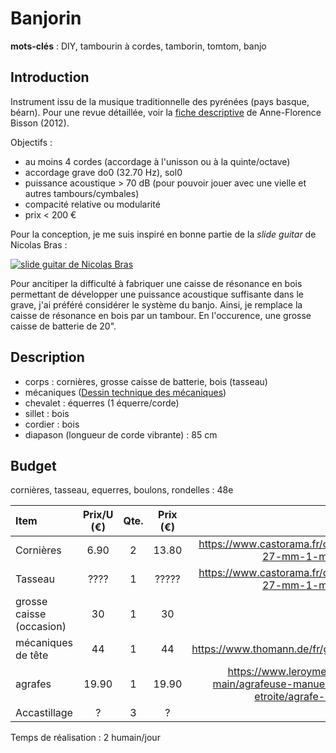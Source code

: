 # Banjorin

**mots-clés** : DIY, tambourin à cordes, tamborin, tomtom, banjo

## Introduction 
Instrument issu de la musique traditionnelle des pyrénées (pays basque, béarn). Pour une revue détaillée, voir la [fiche descriptive](https://github.com/a-llave/banjorin/blob/main/resources/fiche.tom-tom.pdf) de Anne-Florence Bisson (2012).

Objectifs :
* au moins 4 cordes (accordage à l'unisson ou à la quinte/octave)
* accordage grave do0 (32.70 Hz), sol0
* puissance acoustique > 70 dB (pour pouvoir jouer avec une vielle et autres tambours/cymbales)
* compacité relative ou modularité
* prix < 200 €


Pour la conception, je me suis inspiré en bonne partie de la *slide guitar* de Nicolas Bras :

[![slide guitar de Nicolas Bras](http://img.youtube.com/vi/IFEIx1ZEM9w/0.jpg)](https://www.youtube.com/watch?v=IFEIx1ZEM9w "Building a DIY slide guitar with buzzing strings")

Pour ancitiper la difficulté à fabriquer une caisse de résonance en bois permettant de développer une puissance acoustique suffisante dans le grave, j'ai préféré considérer le système du banjo.
Ainsi, je remplace la caisse de résonance en bois par un tambour.
En l'occurence, une grosse caisse de batterie de 20".


## Description
- corps : cornières, grosse caisse de batterie, bois (tasseau)
- mécaniques ([Dessin technique des mécaniques](https://github.com/a-llave/banjorin/blob/main/resources/GB707-Dim.pdf))
- chevalet : équerres (1 équerre/corde)
- sillet : bois
- cordier : bois
- diapason (longueur de corde vibrante) :  85 cm

## Budget
cornières, tasseau, equerres, boulons, rondelles : 48e


| Item                      | Prix/U (€) | Qte. | Prix (€) | Lien |
| :------------------------ | :----:     | :--: | :------: | :----: |
| Cornières                 |   6.90    | 2 | 13.80 | https://www.castorama.fr/corniere-perforee-acier-galvanise-27-x-27-mm-1-m/3232637402804_CAFR.prd
| Tasseau                   |   ????    | 1 | ????? | https://www.castorama.fr/corniere-perforee-acier-galvanise-27-x-27-mm-1-m/3232637402804_CAFR.prd
| grosse caisse (occasion)  |   30      | 1 | 30 | - |
| mécaniques de tête        |  44       | 1 | 44 | https://www.thomann.de/fr/gotoh_gb707_4l_b_bass_tuners_b_stock.htm |
| agrafes                   | 19.90     | 1 | 19.90 | https://www.leroymerlin.fr/produits/outillage/outillage-a-main/agrafeuse-manuelle-et-agrafe/agrafe-et-pointe/agrafe-etroite/agrafe-etroites-rapid-34821983.html
| Accastillage  |  ?   | 3 | ? | |

Temps de réalisation : 2 humain/jour
